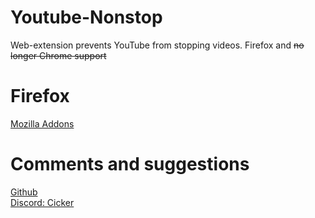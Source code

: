 # Youtube-Nonstop
Web-extension prevents YouTube from stopping videos.
Firefox and ~~no longer Chrome support~~

<h1>Firefox</h1>
<a href="https://addons.mozilla.org/es/firefox/addon/cicker-youtube-nonstop/">Mozilla Addons</a>

<h1>Comments and suggestions</h1>
<a href="https://github.com/Cicker21/Youtube-Nonstop/issues/new">Github</a>
<br>
<a href="https://discord.com/">Discord: Cicker</a>
